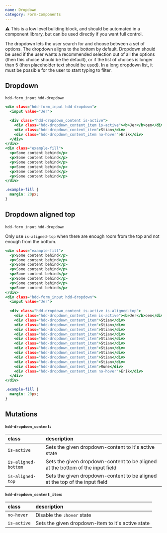 ```yaml
---
name: Dropdown
category: Form-Components
---
```


⚠️ This is a low level building block, and should be automated in a component library, but can be used directly if you want full control.

The dropdown lets the user search for and choose between a set of options. The dropdown aligns to the bottom by default.
Dropdown should be used if the user wants a recommended selection out of all the options (then this choice should be the default), or if the list of choices is longer than 5 (then placeholder text should be used). In a long dropdown list, it must be possible for the user to start typing to filter.

## Dropdown
`hdd-form_input`.`hdd-dropdown`

```dropdown.html
<div class="hdd-form_input hdd-dropdown">
  <input value="Jer">

  <div class="hdd-dropdown_content is-active">
    <div class="hdd-dropdown_content_item is-active"><b>Jer</b>oen</div>
    <div class="hdd-dropdown_content_item">Stian</div>
    <div class="hdd-dropdown_content_item no-hover">Erik</div>
  </div>
</div>
<div class="example-fill">
  <p>Some content behind</p>
  <p>Some content behind</p>
  <p>Some content behind</p>
  <p>Some content behind</p>
  <p>Some content behind</p>
  <p>Some content behind</p>
</div>
```
```dropdown.css  hidden
.example-fill {
  margin: 20px;
}
```

## Dropdown aligned top
`hdd-form_input`.`hdd-dropdown`

Only use `is-aligned-top` when there are enough room from the top and not enough from the bottom.
 
```dropdown-top.html
<div class="example-fill">
  <p>Some content behind</p>
  <p>Some content behind</p>
  <p>Some content behind</p>
  <p>Some content behind</p>
  <p>Some content behind</p>
  <p>Some content behind</p>
  <p>Some content behind</p>
  <p>Some content behind</p>
</div>
<div class="hdd-form_input hdd-dropdown">
  <input value="Jer">
 
  <div class="hdd-dropdown_content is-active is-aligned-top">
    <div class="hdd-dropdown_content_item is-active"><b>Jer</b>oen</div>
    <div class="hdd-dropdown_content_item">Stian</div>
    <div class="hdd-dropdown_content_item">Stian</div>
    <div class="hdd-dropdown_content_item">Stian</div>
    <div class="hdd-dropdown_content_item">Stian</div>
    <div class="hdd-dropdown_content_item">Stian</div>
    <div class="hdd-dropdown_content_item">Stian</div>
    <div class="hdd-dropdown_content_item">Stian</div>
    <div class="hdd-dropdown_content_item">Stian</div>
    <div class="hdd-dropdown_content_item">Stian</div>
    <div class="hdd-dropdown_content_item">Stian</div>
    <div class="hdd-dropdown_content_item">Rune</div>
    <div class="hdd-dropdown_content_item no-hover">Erik</div>
  </div>
</div>
```
```dropdown-top.css  hidden
.example-fill {
  margin: 20px;
}
```



## Mutations
**`hdd-dropdown_content`:**

| class | description|
| :--- | :--- |
| `is-active` | Sets the given dropdown-content to it's active state |
| `is-aligned-bottom` | Sets the given dropdown-content to be aligned at the bottom of the input field |
| `is-aligned-top` | Sets the given dropdown-content to be aligned at the top of the input field |

**`hdd-dropdown_content_item`:**

| class | description|
| :--- | :--- |
| `no-hover` | Disable the `:hover` state |
| `is-active` | Sets the given dropdown-item to it's active state |
